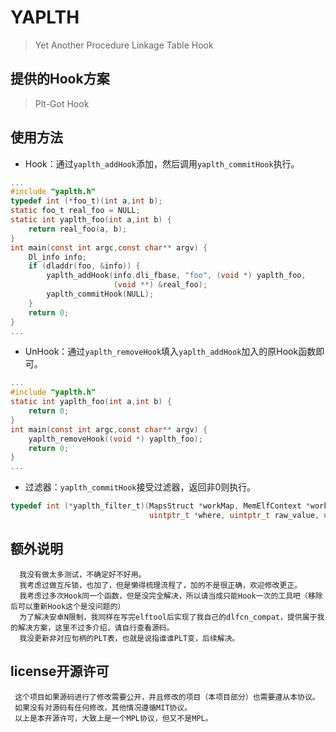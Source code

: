 # YAPLTH
> Yet Another Procedure Linkage Table Hook

## 提供的Hook方案
> Plt-Got Hook

## 使用方法
- Hook：通过`yaplth_addHook`添加，然后调用`yaplth_commitHook`执行。
```c
...
#include "yaplth.h"
typedef int (*foo_t)(int a,int b);
static foo_t real_foo = NULL;
static int yaplth_foo(int a,int b) {
    return real_foo(a, b);
}
int main(const int argc,const char** argv) {
    Dl_info info;
    if (dladdr(foo, &info)) {
        yaplth_addHook(info.dli_fbase, "foo", (void *) yaplth_foo,
                       (void **) &real_foo);
        yaplth_commitHook(NULL);
    }
    return 0;
}
...
```
- UnHook：通过`yaplth_removeHook`填入`yaplth_addHook`加入的原Hook函数即可。

```c
...
#include "yaplth.h"
static int yaplth_foo(int a,int b) {
    return 0;
}
int main(const int argc,const char** argv) {
    yaplth_removeHook((void *) yaplth_foo);
    return 0;
}
...
```
- 过滤器：`yaplth_commitHook`接受过滤器，返回非0则执行。
```c
typedef int (*yaplth_filter_t)(MapsStruct *workMap, MemElfContext *workElf,
                               uintptr_t *where, uintptr_t raw_value, uintptr_t new_value);
```

## 额外说明
      我没有做太多测试，不确定好不好用。
      我考虑过做互斥锁，也加了，但是懒得梳理流程了，加的不是很正确，欢迎修改更正。
      我考虑过多次Hook同一个函数，但是没完全解决，所以请当成只能Hook一次的工具吧（移除后可以重新Hook这个是没问题的）
      为了解决安卓N限制，我同样在写完elftool后实现了我自己的dlfcn_compat，提供属于我的解决方案，这里不过多介绍，请自行查看源码。
      我没更新非对应句柄的PLT表，也就是说指谁谁PLT变，后续解决。

## license开源许可
     这个项目如果源码进行了修改需要公开，并且修改的项目（本项目部分）也需要遵从本协议。
     如果没有对源码有任何修改，其他情况遵循MIT协议。
     以上是本开源许可，大致上是一个MPL协议，但又不是MPL。
